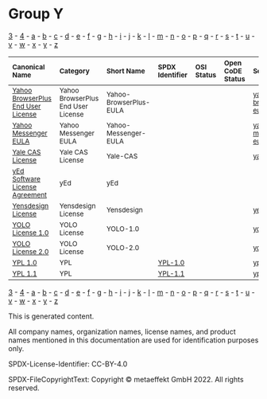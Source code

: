 # Group Y

[3](../[3]/README.md) -
[4](../[4]/README.md) -
[a](../[a]/README.md) - 
[b](../[b]/README.md) - 
[c](../[c]/README.md) - 
[d](../[d]/README.md) - 
[e](../[e]/README.md) - 
[f](../[f]/README.md) - 
[g](../[g]/README.md) - 
[h](../[h]/README.md) - 
[i](../[i]/README.md) - 
[j](../[j]/README.md) - 
[k](../[k]/README.md) - 
[l](../[l]/README.md) - 
[m](../[m]/README.md) - 
[n](../[n]/README.md) - 
[o](../[o]/README.md) - 
[p](../[p]/README.md) - 
[q](../[q]/README.md) - 
[r](../[r]/README.md) - 
[s](../[s]/README.md) - 
[t](../[t]/README.md) - 
[u](../[u]/README.md) - 
[v](../[v]/README.md) - 
[w](../[w]/README.md) - 
[x](../[x]/README.md) - 
[y](../[y]/README.md) - 
[z](../[z]/README.md)

|<sup>Canonical Name</sup>|<sup>Category</sup>|<sup>Short Name</sup>|<sup>SPDX Identifier</sup>|<sup>OSI Status</sup>|<sup>Open CoDE Status</sup>|<sup>ScanCode</sup>|<sup>Matched ScanCode</sup>|<sup>Type</sup>|
| :-- | :-- | :-- | :-- | :-- | :-- | :-- | :-- | :-- |
|<sup>[Yahoo BrowserPlus End User License]([ya]/Yahoo-BrowserPlus-End-User-License.yaml)</sup>|<sup>Yahoo BrowserPlus End User License</sup>|<sup>Yahoo-BrowserPlus-EULA</sup>| | |<sup> </sup>|<sup>[yahoo-browserplus-eula](https://github.com/nexB/scancode-toolkit/blob/develop/src/licensedcode/data/licenses/yahoo-browserplus-eula.LICENSE)</sup>| |<sup>terms</sup>|
|<sup>[Yahoo Messenger EULA]([ya]/Yahoo-Messenger-EULA.yaml)</sup>|<sup>Yahoo Messenger EULA</sup>|<sup>Yahoo-Messenger-EULA</sup>| | |<sup> </sup>|<sup>[yahoo-messenger-eula](https://github.com/nexB/scancode-toolkit/blob/develop/src/licensedcode/data/licenses/yahoo-messenger-eula.LICENSE)</sup>| |<sup>terms</sup>|
|<sup>[Yale CAS License]([ya]/Yale-CAS-License.yaml)</sup>|<sup>Yale CAS License</sup>|<sup>Yale-CAS</sup>| | |<sup> </sup>|<sup>[yale-cas](https://github.com/nexB/scancode-toolkit/blob/develop/src/licensedcode/data/licenses/yale-cas.LICENSE)</sup>| |<sup>terms</sup>|
|<sup>[yEd Software License Agreement]([ye]/yEd-Software-License-Agreement.yaml)</sup>|<sup>yEd</sup>|<sup>yEd</sup>| | |<sup> </sup>| | |<sup>terms</sup>|
|<sup>[Yensdesign License]([ye]/Yensdesign-License.yaml)</sup>|<sup>Yensdesign License</sup>|<sup>Yensdesign</sup>| | |<sup> </sup>|<sup>[yensdesign](https://github.com/nexB/scancode-toolkit/blob/develop/src/licensedcode/data/licenses/yensdesign.LICENSE)</sup>| |<sup>terms</sup>|
|<sup>[YOLO License 1.0]([yo]/YOLO-License-1.0.yaml)</sup>|<sup>YOLO License</sup>|<sup>YOLO-1.0</sup>| | |<sup> </sup>|<sup>[yolo-1.0](https://github.com/nexB/scancode-toolkit/blob/develop/src/licensedcode/data/licenses/yolo-1.0.LICENSE)</sup>| |<sup>terms</sup>|
|<sup>[YOLO License 2.0]([yo]/YOLO-License-2.0.yaml)</sup>|<sup>YOLO License</sup>|<sup>YOLO-2.0</sup>| | |<sup> </sup>|<sup>[yolo-2.0](https://github.com/nexB/scancode-toolkit/blob/develop/src/licensedcode/data/licenses/yolo-2.0.LICENSE)</sup>| |<sup>terms</sup>|
|<sup>[YPL 1.0]([yp]/YPL-1.0.yaml)</sup>|<sup>YPL</sup>|<sup> </sup>|<sup>[YPL-1.0](https://spdx.org/licenses/YPL-1.0.html)</sup>| |<sup> </sup>|<sup>[ypl-1.0](https://github.com/nexB/scancode-toolkit/blob/develop/src/licensedcode/data/licenses/ypl-1.0.LICENSE)</sup>| |<sup>terms</sup>|
|<sup>[YPL 1.1]([yp]/YPL-1.1.yaml)</sup>|<sup>YPL</sup>|<sup> </sup>|<sup>[YPL-1.1](https://spdx.org/licenses/YPL-1.1.html)</sup>| |<sup> </sup>|<sup>[ypl-1.1](https://github.com/nexB/scancode-toolkit/blob/develop/src/licensedcode/data/licenses/ypl-1.1.LICENSE)</sup>| |<sup>terms</sup>|

[3](../[3]/README.md) -
[4](../[4]/README.md) -
[a](../[a]/README.md) - 
[b](../[b]/README.md) - 
[c](../[c]/README.md) - 
[d](../[d]/README.md) - 
[e](../[e]/README.md) - 
[f](../[f]/README.md) - 
[g](../[g]/README.md) - 
[h](../[h]/README.md) - 
[i](../[i]/README.md) - 
[j](../[j]/README.md) - 
[k](../[k]/README.md) - 
[l](../[l]/README.md) - 
[m](../[m]/README.md) - 
[n](../[n]/README.md) - 
[o](../[o]/README.md) - 
[p](../[p]/README.md) - 
[q](../[q]/README.md) - 
[r](../[r]/README.md) - 
[s](../[s]/README.md) - 
[t](../[t]/README.md) - 
[u](../[u]/README.md) - 
[v](../[v]/README.md) - 
[w](../[w]/README.md) - 
[x](../[x]/README.md) - 
[y](../[y]/README.md) - 
[z](../[z]/README.md)


This is generated content.

All company names, organization names, license names, and product names mentioned in this documentation are used for identification purposes only.

SPDX-License-Identifier: CC-BY-4.0

SPDX-FileCopyrightText: Copyright © metaeffekt GmbH 2022. All rights reserved.
